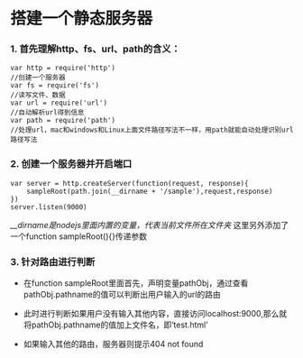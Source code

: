 # 搭建一个静态服务器
### 1. 首先理解http、fs、url、path的含义：
```
var http = require('http')
//创建一个服务器
var fs = require('fs')
//读写文件、数据
var url = require('url')
//自动解析url得到信息
var path = require('path')
//处理url，mac和windows和Linux上面文件路径写法不一样，用path就能自动处理识别url路径写法
```
### 2. 创建一个服务器并开启端口
```
var server = http.createServer(function(request, response){
    sampleRoot(path.join(__dirname + '/sample'),request,response)
})
server.listen(9000)
```
*__dirname是nodejs里面内置的变量，代表当前文件所在文件夹*
这里另外添加了一个function sampleRoot(){}传递参数

### 3. 针对路由进行判断
+ 在function sampleRoot里面首先，声明变量pathObj，通过查看pathObj.pathname的值可以判断出用户输入的url的路由

+ 此时进行判断如果用户没有输入其他内容，直接访问localhost:9000,那么就将pathObj.pathname的值加上文件名，即‘test.html’
+ 如果输入其他的路由，服务器则提示404 not found
